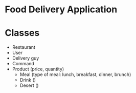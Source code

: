 # Food Delivery Application

# Classes

- Restaurant
- User
- Delivery guy
- Command
- Product (price, quantity)
    - Meal (type of meal: lunch, breakfast, dinner, brunch)
    - Drink ()
    - Desert ()
